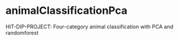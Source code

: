 # animalClassificationPca
HIT-DIP-PROJECT: Four-category animal classification with PCA and randomforest
